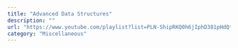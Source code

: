 ```yaml
---
title: "Advanced Data Structures"
description: ""
url: "https://www.youtube.com/playlist?list=PLN-ShipRKQ0h6jIphD381pHdQtj_APRM8"
category: "Miscellaneous"
---
```

